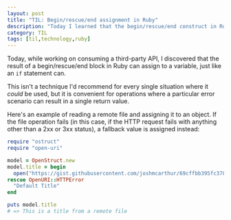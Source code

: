 ```yaml
---
layout: post
title: "TIL: Begin/rescue/end assignment in Ruby"
description: "Today I learned that the begin/rescue/end construct in Ruby can be used to assign to variables."
category: TIL
tags: [til,technology,ruby]
---
```


Today, while working on consuming a third-party API, I discovered that the result of a begin/rescue/end block in Ruby can assign to a variable, just like an `if` statement can. 

This isn't a technique I'd recommend for every single situation where it _could_ be used, but it is convenient for operations where a particular error scenario can result in a single return value. 

Here's an example of reading a remote file and assigning it to an object. If the file operation fails (in this case, if the HTTP request fails with anything other than a 2xx or 3xx status), a fallback value is assigned instead:

``` ruby
require "ostruct"
require "open-uri"

model = OpenStruct.new
model.title = begin
  open("https://gist.githubusercontent.com/joshmcarthur/69cffbb395fc3781e23b56d9281f6f73/raw/7b31ea464799077cddd79cfe22105d7364497cdd/title.txt")
rescue OpenURI::HTTPError
  "Default Title"
end

puts model.title
# => This is a title from a remote file
```

